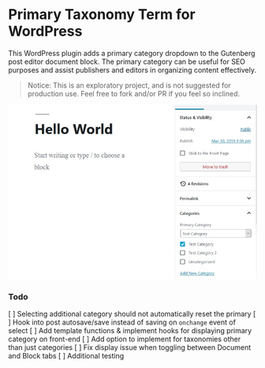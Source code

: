 # Primary Taxonomy Term for WordPress

This WordPress plugin adds a primary category dropdown to the Gutenberg post editor document block. The primary category can be useful for SEO purposes and assist publishers and editors in organizing content effectively.

> Notice: This is an exploratory project, and is not suggested for production use. Feel free to fork and/or PR if you feel so inclined.

![Edit Screenshot](assets/screenshot-1.jpg "Post Edit Screen")

### Todo

[ ] Selecting additional category should not automatically reset the primary
[ ] Hook into post autosave/save instead of saving on `onchange` event of select
[ ] Add template functions & implement hooks for displaying primary category on front-end
[ ] Add option to implement for taxonomies other than just categories
[ ] Fix display issue when toggling between Document and Block tabs
[ ] Additional testing